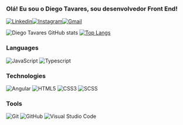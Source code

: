 ### Olá! Eu sou o Diego Tavares, sou desenvolvedor Front End!

[![Linkedin](https://img.shields.io/badge/LinkedIn-0077B5?style=for-the-badge&logo=linkedin&logoColor=whit)](https://www.linkedin.com/in/diego-tavares-09227518b/)[![Instagram](https://img.shields.io/badge/Instagram-E4405F?style=for-the-badge&logo=instagram&logoColor=white)](https://www.instagram.com/diego.tavares.m/)[![Gmail](https://img.shields.io/badge/Gmail-D14836?style=for-the-badge&logo=gmail&logoColor=white)](https://mail.google.com/mail/u/0/#inbox?compose=CllgCJvlHdxnDdjxsTMxPfFbBsJBkSFwQdsxbnqpFGjWqnWqLMcvvwTsTDsvKsKlLTswfhNNbSB)


![Diego Tavares GitHub stats](https://github-readme-stats.vercel.app/api?username=CodaxiKing&show_icons=true&theme=radical)
[![Top Langs](https://github-readme-stats.vercel.app/api/top-langs/?username=CodaxiKing&layout=compact)](https://github.com/CodaxiKing/github-readme-stats)

### Languages

![JavaScript](https://img.shields.io/badge/-JavaScript-000?&logo=JavaScript)
![Typescript](https://img.shields.io/badge/-Typescript-000?&logo=Typescript)

### Technologies

![Angular](https://img.shields.io/badge/-Angular-000?&logo=Angular)
![HTML5](https://img.shields.io/badge/-HTML5-000?&logo=HTML5)
![CSS3](https://img.shields.io/badge/-CSS3-000?&logo=CSS3&logoColor=1572B6)
![SCSS](https://img.shields.io/badge/Sass-000?&sass&logo=sass)


### Tools

![Git](https://img.shields.io/badge/-Git-000?style=flat&logo=git)
![GitHub](https://img.shields.io/badge/-GitHub-000?style=flat&logo=github)
![Visual Studio Code](https://img.shields.io/badge/-Visual%20Studio%20Code-000?style=flat&logo=visual-studio-code&logoColor=007ACC)

